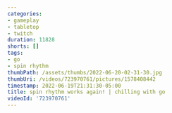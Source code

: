 ```yaml
---
categories:
- gameplay
- tabletop
- twitch
duration: 11828
shorts: []
tags:
- go
- spin rhythm
thumbPath: /assets/thumbs/2022-06-20-02-31-30.jpg
thumbUri: /videos/723970761/pictures/1578408442
timestamp: 2022-06-19T21:31:30-05:00
title: spin rhythm works again! | chilling with go
videoId: '723970761'
---
```

